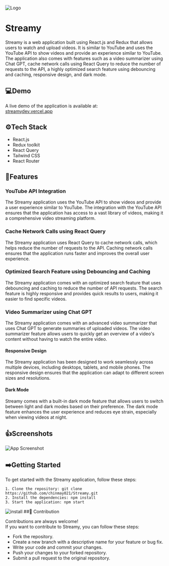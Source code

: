 
![Logo](https://i.imgur.com/a1Ck04B.png)


#  Streamy
Streamy is a web application built using React.js and Redux that allows users to watch and upload videos. It is similar to YouTube and uses the YouTube API to show videos and provide an experience similar to YouTube. The application also comes with features such as a video summarizer using Chat GPT, cache network calls using React Query to reduce the number of requests to the API, a highly optimized search feature using debouncing and caching, responsive design, and dark mode.


## 💻Demo
A live demo of the application is available at:\
[streamydev.vercel.app](https://streamydev.vercel.app/)


## ⚙️Tech Stack
- React.js
- Redux toolkit 
- React Query
- Tailwind CSS
- React Router



## 🚀Features

### **YouTube API Integration**

The Streamy application uses the YouTube API to show videos and provide a user experience similar to YouTube. The integration with the YouTube API ensures that the application has access to a vast library of videos, making it a comprehensive video streaming platform.

### **Cache Network Calls using React Query**

The Streamy application uses React Query to cache network calls, which helps reduce the number of requests to the API. Caching network calls ensures that the application runs faster and improves the overall user experience.

### **Optimized Search Feature using Debouncing and Caching**

The Streamy application comes with an optimized search feature that uses debouncing and caching to reduce the number of API requests. The search feature is highly responsive and provides quick results to users, making it easier to find specific videos.

### **Video Summarizer using Chat GPT**

The Streamy application comes with an advanced video summarizer that uses Chat GPT to generate summaries of uploaded videos. The video summarizer feature allows users to quickly get an overview of a video's content without having to watch the entire video.

#### **Responsive Design**

The Streamy application has been designed to work seamlessly across multiple devices, including desktops, tablets, and mobile phones. The responsive design ensures that the application can adapt to different screen sizes and resolutions.

#### **Dark Mode**

Streamy comes with a built-in dark mode feature that allows users to switch between light and dark modes based on their preference. The dark mode feature enhances the user experience and reduces eye strain, especially when viewing videos at night.

## 👍Screenshots

![App Screenshot](https://i.imgur.com/s5Jt9CT.png)


## ➡️Getting Started
To get started with the Streamy application, follow these steps:

    1. Clone the repository: git clone https://github.com/chinmay021/Streamy.git
    2. Install the dependencies: npm install
    3. Start the application: npm start
![install](https://i.imgur.com/KS3thn0.png)
##🤝 Contribution

Contributions are always welcome!\
If you want to contribute to Streamy, you can follow these steps:

- Fork the repository.
- Create a new branch with a descriptive name for your feature or bug fix.
- Write your code and commit your changes.
- Push your changes to your forked repository.
- Submit a pull request to the original repository.


